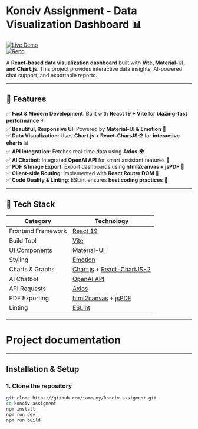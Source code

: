 # **Konciv Assignment - Data Visualization Dashboard** 📊  

[![Live Demo](https://img.shields.io/badge/Live%20Demo-%F0%9F%9A%80-blue)](https://konciv-case.web.app/)  
[![Repo](https://img.shields.io/badge/GitHub-Repository-black?logo=github)](https://github.com/iamnumy/konciv-assigment)  

A **React-based data visualization dashboard** built with **Vite, Material-UI, and Chart.js**. This project provides interactive data insights, AI-powered chat support, and exportable reports.

---

## **🚀 Features**
✅ **Fast & Modern Development**: Built with **React 19 + Vite** for **blazing-fast performance** ⚡  
✅ **Beautiful, Responsive UI**: Powered by **Material-UI & Emotion** 🎨  
✅ **Data Visualization**: Uses **Chart.js + React-ChartJS-2** for **interactive charts** 📊  
✅ **API Integration**: Fetches real-time data using **Axios** 🌍  
✅ **AI Chatbot**: Integrated **OpenAI API** for smart assistant features 🤖  
✅ **PDF & Image Export**: Export dashboards using **html2canvas + jsPDF** 📄  
✅ **Client-side Routing**: Implemented with **React Router DOM** 🔀  
✅ **Code Quality & Linting**: ESLint ensures **best coding practices** 🧹  

---

## **🔧 Tech Stack**
| **Category**       | **Technology** |
|--------------------|---------------|
| Frontend Framework | [React 19](https://react.dev/) |
| Build Tool        | [Vite](https://vitejs.dev/) |
| UI Components     | [Material-UI](https://mui.com/) |
| Styling           | [Emotion](https://emotion.sh/docs/introduction) |
| Charts & Graphs   | [Chart.js](https://www.chartjs.org/) + [React-ChartJS-2](https://react-chartjs-2.js.org/) |
| AI Chatbot        | [OpenAI API](https://platform.openai.com/) |
| API Requests      | [Axios](https://axios-http.com/) |
| PDF Exporting     | [html2canvas](https://html2canvas.hertzen.com/) + [jsPDF](https://parall.ax/products/jspdf) |
| Linting           | [ESLint](https://eslint.org/) |

---

# Project documentation

---

## **Installation & Setup**
### 1. Clone the repository  
```bash
git clone https://github.com/iamnumy/konciv-assigment.git
cd konciv-assigment
npm install
npm run dev
npm run build

